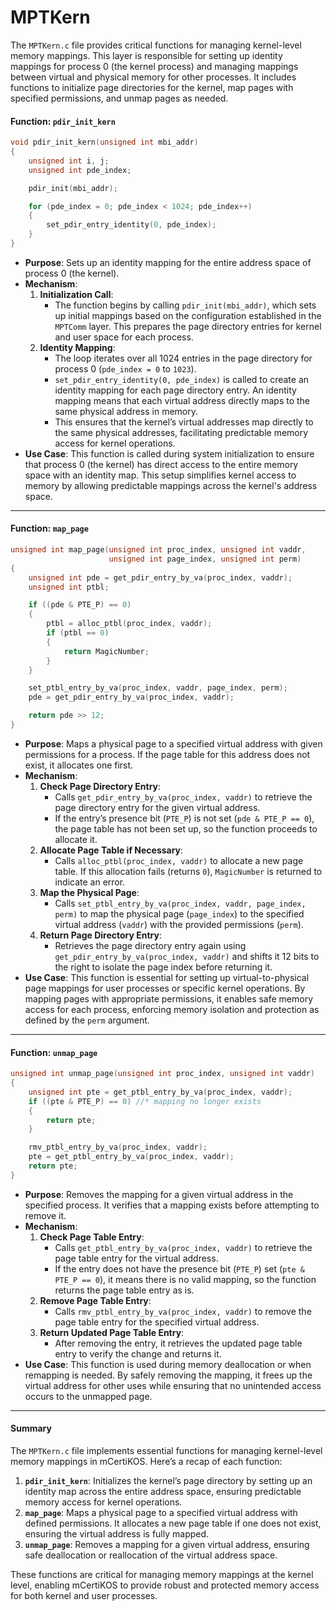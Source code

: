 # MPTKern

The `MPTKern.c` file provides critical functions for managing kernel-level memory mappings. This layer is responsible for setting up identity mappings for process 0 (the kernel process) and managing mappings between virtual and physical memory for other processes. It includes functions to initialize page directories for the kernel, map pages with specified permissions, and unmap pages as needed.

#### Function: `pdir_init_kern`

```c
void pdir_init_kern(unsigned int mbi_addr)
{
    unsigned int i, j;
    unsigned int pde_index;

    pdir_init(mbi_addr);

    for (pde_index = 0; pde_index < 1024; pde_index++)
    {
        set_pdir_entry_identity(0, pde_index);
    }
}
```

* **Purpose**: Sets up an identity mapping for the entire address space of process 0 (the kernel).
* **Mechanism**:
  1. **Initialization Call**:
     * The function begins by calling `pdir_init(mbi_addr)`, which sets up initial mappings based on the configuration established in the `MPTComm` layer. This prepares the page directory entries for kernel and user space for each process.
  2. **Identity Mapping**:
     * The loop iterates over all 1024 entries in the page directory for process 0 (`pde_index = 0` to `1023`).
     * `set_pdir_entry_identity(0, pde_index)` is called to create an identity mapping for each page directory entry. An identity mapping means that each virtual address directly maps to the same physical address in memory.
     * This ensures that the kernel’s virtual addresses map directly to the same physical addresses, facilitating predictable memory access for kernel operations.
* **Use Case**: This function is called during system initialization to ensure that process 0 (the kernel) has direct access to the entire memory space with an identity map. This setup simplifies kernel access to memory by allowing predictable mappings across the kernel's address space.

***

#### Function: `map_page`

```c
unsigned int map_page(unsigned int proc_index, unsigned int vaddr,
                      unsigned int page_index, unsigned int perm)
{
    unsigned int pde = get_pdir_entry_by_va(proc_index, vaddr);
    unsigned int ptbl;

    if ((pde & PTE_P) == 0)
    {
        ptbl = alloc_ptbl(proc_index, vaddr);
        if (ptbl == 0)
        {
            return MagicNumber;
        }
    }

    set_ptbl_entry_by_va(proc_index, vaddr, page_index, perm);
    pde = get_pdir_entry_by_va(proc_index, vaddr);

    return pde >> 12;
}
```

* **Purpose**: Maps a physical page to a specified virtual address with given permissions for a process. If the page table for this address does not exist, it allocates one first.
* **Mechanism**:
  1. **Check Page Directory Entry**:
     * Calls `get_pdir_entry_by_va(proc_index, vaddr)` to retrieve the page directory entry for the given virtual address.
     * If the entry’s presence bit (`PTE_P`) is not set (`pde & PTE_P == 0`), the page table has not been set up, so the function proceeds to allocate it.
  2. **Allocate Page Table if Necessary**:
     * Calls `alloc_ptbl(proc_index, vaddr)` to allocate a new page table. If this allocation fails (returns `0`), `MagicNumber` is returned to indicate an error.
  3. **Map the Physical Page**:
     * Calls `set_ptbl_entry_by_va(proc_index, vaddr, page_index, perm)` to map the physical page (`page_index`) to the specified virtual address (`vaddr`) with the provided permissions (`perm`).
  4. **Return Page Directory Entry**:
     * Retrieves the page directory entry again using `get_pdir_entry_by_va(proc_index, vaddr)` and shifts it 12 bits to the right to isolate the page index before returning it.
* **Use Case**: This function is essential for setting up virtual-to-physical page mappings for user processes or specific kernel operations. By mapping pages with appropriate permissions, it enables safe memory access for each process, enforcing memory isolation and protection as defined by the `perm` argument.

***

#### Function: `unmap_page`

```c
unsigned int unmap_page(unsigned int proc_index, unsigned int vaddr)
{
    unsigned int pte = get_ptbl_entry_by_va(proc_index, vaddr);
    if ((pte & PTE_P) == 0) //* mapping no longer exists
    {
        return pte;
    }

    rmv_ptbl_entry_by_va(proc_index, vaddr);
    pte = get_ptbl_entry_by_va(proc_index, vaddr);
    return pte;
}
```

* **Purpose**: Removes the mapping for a given virtual address in the specified process. It verifies that a mapping exists before attempting to remove it.
* **Mechanism**:
  1. **Check Page Table Entry**:
     * Calls `get_ptbl_entry_by_va(proc_index, vaddr)` to retrieve the page table entry for the virtual address.
     * If the entry does not have the presence bit (`PTE_P`) set (`pte & PTE_P == 0`), it means there is no valid mapping, so the function returns the page table entry as is.
  2. **Remove Page Table Entry**:
     * Calls `rmv_ptbl_entry_by_va(proc_index, vaddr)` to remove the page table entry for the specified virtual address.
  3. **Return Updated Page Table Entry**:
     * After removing the entry, it retrieves the updated page table entry to verify the change and returns it.
* **Use Case**: This function is used during memory deallocation or when remapping is needed. By safely removing the mapping, it frees up the virtual address for other uses while ensuring that no unintended access occurs to the unmapped page.

***

#### Summary

The `MPTKern.c` file implements essential functions for managing kernel-level memory mappings in mCertiKOS. Here’s a recap of each function:

1. **`pdir_init_kern`**: Initializes the kernel’s page directory by setting up an identity map across the entire address space, ensuring predictable memory access for kernel operations.
2. **`map_page`**: Maps a physical page to a specified virtual address with defined permissions. It allocates a new page table if one does not exist, ensuring the virtual address is fully mapped.
3. **`unmap_page`**: Removes a mapping for a given virtual address, ensuring safe deallocation or reallocation of the virtual address space.

These functions are critical for managing memory mappings at the kernel level, enabling mCertiKOS to provide robust and protected memory access for both kernel and user processes.
